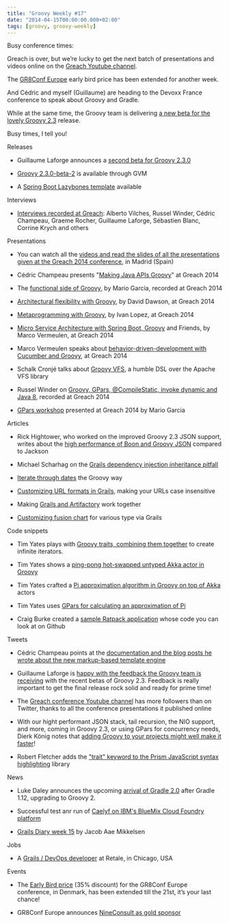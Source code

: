 ```yaml
---
title: "Groovy Weekly #17"
date: "2014-04-15T00:00:00.000+02:00"
tags: [groovy, groovy-weekly]
---
```


Busy conference times:

  

Greach is over, but we’re lucky to get the next batch of presentations and videos online on the [Greach Youtube channel](https://www.youtube.com/user/TheGreachChannel).

  

The [GR8Conf Europe](http://gr8conf.eu/) early bird price has been extended for another week.

  

And Cédric and myself (Guillaume) are heading to the Devoxx France conference to speak about Groovy and Gradle.

  

While at the same time, the Groovy team is delivering [a new beta for the lovely Groovy 2.3](http://glaforge.appspot.com/article/second-beta-for-groovy-2-3) release.

  

Busy times, I tell you!

Releases

*   Guillaume Laforge announces a [second beta for Groovy 2.3.0](http://glaforge.appspot.com/article/second-beta-for-groovy-2-3)
    
*   [Groovy 2.3.0-beta-2](https://twitter.com/gvmtool/status/454366295476416512) is available through GVM
    
*   A [Spring Boot Lazybones template](https://twitter.com/pledbrook/status/454523372756795392) available
    

Interviews

*   [Interviews recorded at Greach](http://autentia.com/2014/04/15/las-entrevistas-de-greach-ya-disponibles): Alberto Vilches, Russel Winder, Cédric Champeau, Graeme Rocher, Guillaume Laforge, Sébastien Blanc, Corrine Krych and others
    

Presentations

*   You can watch all the [videos and read the slides of all the presentations given at the Greach 2014 conference](https://storify.com/glaforge/greach-2014-videos-and-slides), in Madrid (Spain)
    

*   Cédric Champeau presents "[Making Java APIs Groovy](http://greach.es/speakers/cedric-champeau-making-java-apis-groovy/)" at Greach 2014
    
*   The [functional side of Groovy](http://greach.es/speakers/mario-garcia-the-functional-side-of-groovy/), by Mario Garcia, recorded at Greach 2014
    
*   [Architectural flexibility with Groovy](http://greach.es/speakers/david-dawson-architectural-flexibility-using-groovy/), by David Dawson, at Greach 2014
    
*   [Metaprogramming with Groovy](http://greach.es/speakers/ivan-lopez-metaprogramming-with-groovy/), by Ivan Lopez, at Greach 2014
    
*   [Micro Service Architecture with Spring Boot, Groovy](http://greach.es/speakers/marco-vermeulen-building-micro-services-using-spring-boot-and-friends/) and Friends, by Marco Vermeulen, at Greach 2014
    
*   Marco Vermeulen speaks about [behavior-driven-development with Cucumber and Groovy](http://greach.es/speakers/marco-vermeulen-bdd-using-cucumber-jvm-and-groovy/), at Greach 2014
    
*   Schalk Cronjé talks about [Groovy VFS](http://greach.es/speakers/schalk-w-cronje-groovy-vfs/), a humble DSL over the Apache VFS library
    
*   Russel Winder on [Groovy, GPars, @CompileStatic, invoke dynamic and Java 8](http://greach.es/speakers/russel-winder-groovy-gpars-compilestatic-and-invokedynamic-and-java-8/), recorded at Greach 2014
    
*   [GPars workshop](http://greach.es/speakers/mario-garcia-workshop-gpars/) presented at Greach 2014 by Mario Garcia
    

Articles

*   Rick Hightower, who worked on the improved Groovy 2.3 JSON support, writes about the [high performance of Boon and Groovy JSON](http://www.dzone.com/links/r/groovy_and_boon_provide_the_fastest_json_parser_f.html) compared to Jackson
    
*   Michael Scharhag on the [Grails dependency injection inheritance pitfall](http://www.mscharhag.com/2014/04/the-grails-depedency-injection.html)
    
*   [Iterate through dates](http://www.intelligrape.com/blog/2014/04/13/iterate-through-two-distinct-dates-groovy-2-2/) the Groovy way
    
*   [Customizing URL formats in Grails](http://www.intelligrape.com/blog/2014/04/09/customizing-url-formats-in-grails/), making your URLs case insensitive
    
*   Making [Grails and Artifactory](http://wordpress.transentia.com.au/wordpress/2014/04/09/artifactory-and-grails/) work together
    
*   [Customizing fusion chart](http://www.intelligrape.com/blog/2014/04/09/customizing-fusion-chart-for-various-type-via-grails/) for various type via Grails
    

Code snippets

*   Tim Yates plays with [Groovy traits, combining them together](https://gist.github.com/timyates/10257468) to create infinite iterators.
    
*   Tim Yates shows a [ping-pong hot-swapped untyped Akka actor in Groovy](https://gist.github.com/timyates/3722681)
    
*   Tim Yates crafted a [Pi approximation algorithm in Groovy on top of Akka](https://gist.github.com/timyates/10470012) actors
    
*   Tim Yates uses [GPars for calculating an approximation of Pi](https://gist.github.com/timyates/10474027)
    
*   Craig Burke created a [sample Ratpack application](https://twitter.com/craigburke1/status/456062168547753984) whose code you can look at on Github
    

Tweets

*   Cédric Champeau points at the [documentation and the blog posts he wrote about the new markup-based template engine](https://twitter.com/cedricchampeau/status/454541228106084353)
    
*   Guillaume Laforge is [happy with the feedback the Groovy team is receiving](https://twitter.com/glaforge/status/454565615341408256) with the recent betas of Groovy 2.3. Feedback is really important to get the final release rock solid and ready for prime time!
    
*   The [Greach conference Youtube channel](https://twitter.com/greach_es/status/455664662110289920) has more followers than on Twitter, thanks to all the conference presentations it published online
    
*   With our hight performant JSON stack, tail recursion, the NIO support, and more, coming in Groovy 2.3, or using GPars for concurrency needs, Dierk König notes that [adding Groovy to your projects might well make it faster](https://twitter.com/mittie/status/454704508430737408)!
    
*   Robert Fletcher adds the ["trait" keyword to the Prism JavaScript syntax highlighting](https://twitter.com/rfletcherew/status/454529278273912832) library
    

News

*   Luke Daley announces the upcoming [arrival of Gradle 2.0](http://forums.gradle.org/gradle/topics/after_1_12_comes_2_0) after Gradle 1.12, upgrading to Groovy 2.
    
*   Successful test anr run of [Caelyf on IBM's BlueMix Cloud Foundry platform](http://caelyf.ng.bluemix.net)
    
*   [Grails Diary week 15](http://grydeske.net/news/show/40) by Jacob Aae Mikkelsen
    

Jobs

*   A [Grails / DevOps developer](http://findgrailsjobs.com/job/526-grails-devops-developer) at Retale, in Chicago, USA
    

Events

*   The [Early Bird price](http://gr8conf.eu/) (35% discount) for the GR8Conf Europe conference, in Denmark, has been extended till the 21st, it’s your last chance!
    
*   GR8Conf Europe announces [NineConsult as gold sponsor](https://twitter.com/gr8conf/status/454347531280211970)